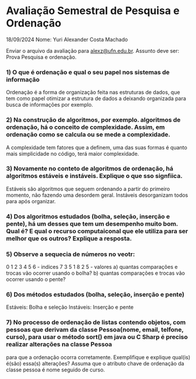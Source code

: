 # Avaliação Semestral de Pesquisa e Ordenação
18/09/2024
Nome: Yuri Alexander Costa Machado

Enviar o arquivo da avaliação para alexz@ufn.edu.br. Assunto deve ser:
Prova Pesquisa e ordenação.

### 1) O que é ordenação e qual o seu papel nos sistemas de informação
Ordenação é a forma de organização feita nas estruturas de dados, que tem como papel otimizar a estrutura de dados a deixando organizada para busca de informações por exemplo.

### 2) Na construção de algoritmos, por exemplo. algoritmos de ordenação, há o conceito de complexidade. Assim, em ordenação como se calcula ou se mede a complexidade.
A complexidade tem fatores que a definem, uma das suas formas é quanto mais simplicidade no código, terá maior complexidade.

### 3) Novamente no conteto de algoritmos de ordenação, há algoritmos estáveis e instáveis. Explique o que sso signfiica.
Estáveis são algoritmos que seguem ordenando a partir do primeiro momento, não fazendo uma desordem geral. Instáveis desorganizam todos para após organizar.

### 4) Dos algoritmos estudados (bolha, seleção, inserção e pente), há um desses que tem um desempenho muito bom. Qual é? E qual o recurso computaiconal que ele utiliza para ser melhor que os outros? Explique a resposta.

### 5) Observe a sequecia de números no veotr:
0 1 2 3 4 5 6 - indices
7 3 5 1 8 2 5 - valores
  a) quantas comparações e trocas vão ocorrer usando o bolha?
  b) quantas comparações e trocas vão ocorrer usando o pente?

### 6) Dos métodos estudados (bolha, seleção, inserção e pente)
Estáveis: Bolha e seleção 
Instáveis: Inserção e pente

### 7) No processo de ordenação de listas contendo objetos, com pessoas que derivam da classe Pessoa(nome, email, telfone, curso), para usar o método sort() em java ou C Sharp é preciso realizar alterações na classe Pessoa
para que a ordenação ocorra corretamente. Exemplifique e explique qual(is) é(são) essa(s) alterações? Assuma que o atributo chave de ordenação da classe pessoa é nome seguido de curso.

